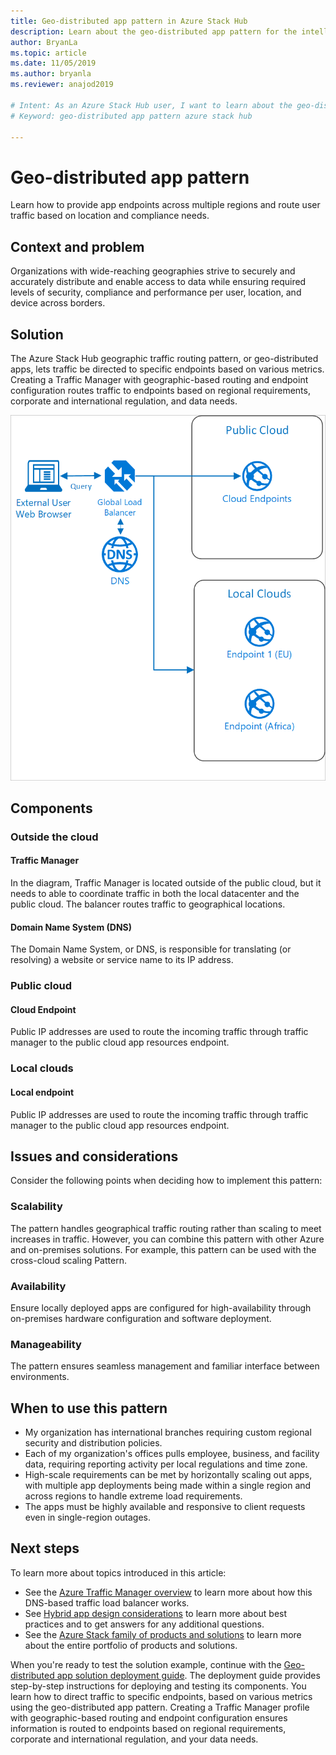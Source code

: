 ```yaml
---
title: Geo-distributed app pattern in Azure Stack Hub
description: Learn about the geo-distributed app pattern for the intelligent edge using Azure and Azure Stack Hub.
author: BryanLa
ms.topic: article
ms.date: 11/05/2019
ms.author: bryanla
ms.reviewer: anajod2019

# Intent: As an Azure Stack Hub user, I want to learn about the geo-distributed app pattern so I can direct traffic to specific endpoints based on various metrics.
# Keyword: geo-distributed app pattern azure stack hub

---
```


# Geo-distributed app pattern

Learn how to provide app endpoints across multiple regions and route user traffic based on location and compliance needs.

## Context and problem

Organizations with wide-reaching geographies strive to securely and accurately distribute and enable access to data while ensuring required levels of security, compliance and performance per user, location, and device across borders.

## Solution

The Azure Stack Hub geographic traffic routing pattern, or geo-distributed apps, lets traffic be directed to specific endpoints based on various metrics. Creating a Traffic Manager with geographic-based routing and endpoint configuration routes traffic to endpoints based on regional requirements, corporate and international regulation, and data needs.

![Geo-distributed pattern](media/pattern-geo-distributed/geo-distribution.png)

## Components

### Outside the cloud

#### Traffic Manager

In the diagram, Traffic Manager is located outside of the public cloud, but it needs to able to coordinate traffic in both the local datacenter and the public cloud. The balancer routes traffic to geographical locations.

#### Domain Name System (DNS)

The Domain Name System, or DNS, is responsible for translating (or resolving) a website or service name to its IP address.

### Public cloud

#### Cloud Endpoint

Public IP addresses are used to route the incoming traffic through traffic manager to the public cloud app resources endpoint.  

### Local clouds

#### Local endpoint

Public IP addresses are used to route the incoming traffic through traffic manager to the public cloud app resources endpoint.

## Issues and considerations

Consider the following points when deciding how to implement this pattern:

### Scalability

The pattern handles geographical traffic routing rather than scaling to meet increases in traffic. However, you can combine this pattern with other Azure and on-premises solutions. For example, this pattern can be used with the cross-cloud scaling Pattern.

### Availability

Ensure locally deployed apps are configured for high-availability through on-premises hardware configuration and software deployment.

### Manageability

The pattern ensures seamless management and familiar interface between environments.

## When to use this pattern

- My organization has international branches requiring custom regional security and distribution policies.
- Each of my organization's offices pulls employee, business, and facility data, requiring reporting activity per local regulations and time zone.
- High-scale requirements can be met by horizontally scaling out apps, with multiple app deployments being made within a single region and across regions to handle extreme load requirements.
- The apps must be highly available and responsive to client requests even in single-region outages.

## Next steps

To learn more about topics introduced in this article:

- See the [Azure Traffic Manager overview](/azure/traffic-manager/traffic-manager-overview) to learn more about how this DNS-based traffic load balancer works.
- See [Hybrid app design considerations](overview-app-design-considerations.md) to learn more about best practices and to get answers for any additional questions.
- See the [Azure Stack family of products and solutions](/azure-stack) to learn more about the entire portfolio of products and solutions.

When you're ready to test the solution example, continue with the [Geo-distributed app solution deployment guide](/azure/architecture/hybrid/deployments/solution-deployment-guide-geo-distributed?toc=/hybrid/app-solutions/toc.json&bc=/hybrid/breadcrumb/toc.json). The deployment guide provides step-by-step instructions for deploying and testing its components. You learn how to direct traffic to specific endpoints, based on various metrics using the geo-distributed app pattern. Creating a Traffic Manager profile with geographic-based routing and endpoint configuration ensures information is routed to endpoints based on regional requirements, corporate and international regulation, and your data needs.